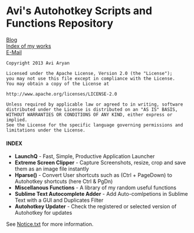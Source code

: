 Avi's Autohotkey Scripts and Functions Repository
==========================
[Blog](http://www.avi-win-tips.blogspot.com)  
[Index of my works](http://avi-win-tips.blogspot.com/p/my-autohotkey.html)  
[E-Mail](mailto:avi.aryan123@gmail.com)  

`Copyright 2013 Avi Aryan`  
  
`Licensed under the Apache License, Version 2.0 (the "License");`  
`you may not use this file except in compliance with the License.`  
`You may obtain a copy of the License at`  
  
`http://www.apache.org/licenses/LICENSE-2.0`  
  
`Unless required by applicable law or agreed to in writing, software`  
`distributed under the License is distributed on an "AS IS" BASIS,`  
`WITHOUT WARRANTIES OR CONDITIONS OF ANY KIND, either express or implied.`  
`See the License for the specific language governing permissions and`  
`limitations under the License.`  
  
  
#### INDEX ####
  
* **LaunchQ** - Fast, Simple, Productive Application Launcher
* **Extreme Screen Clipper** - Capture Screenshots, resize, crop and save them as an image file instantly
* **Hparse()** - Convert User shortcuts such as (Ctrl + PageDown) to Autohotkey shortcuts (here Ctrl & PgDn)
* **Miscellanous Functions** - A library of my random useful functions
* **Sublime Text Autocomplete Adder** - Add Auto-comlpetions in Sublime Text with a GUI and Duplicates Filter
* **Autohotkey Updater** - Check the registered or selected version of Autohotkey for updates
  

See [Notice.txt](NOTICE.txt) for more information.  
